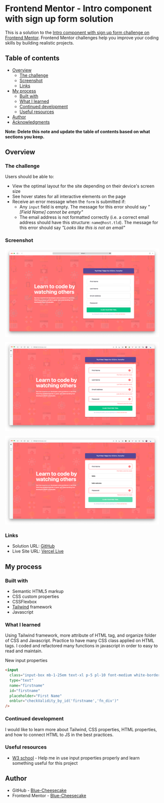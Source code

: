 # Frontend Mentor - Intro component with sign up form solution

This is a solution to the [Intro component with sign up form challenge on Frontend Mentor](https://www.frontendmentor.io/challenges/intro-component-with-signup-form-5cf91bd49edda32581d28fd1). Frontend Mentor challenges help you improve your coding skills by building realistic projects.

## Table of contents

- [Overview](#overview)
  - [The challenge](#the-challenge)
  - [Screenshot](#screenshot)
  - [Links](#links)
- [My process](#my-process)
  - [Built with](#built-with)
  - [What I learned](#what-i-learned)
  - [Continued development](#continued-development)
  - [Useful resources](#useful-resources)
- [Author](#author)
- [Acknowledgments](#acknowledgments)

**Note: Delete this note and update the table of contents based on what sections you keep.**

## Overview

### The challenge

Users should be able to:

- View the optimal layout for the site depending on their device's screen size
- See hover states for all interactive elements on the page
- Receive an error message when the `form` is submitted if:
  - Any `input` field is empty. The message for this error should say _"[Field Name] cannot be empty"_
  - The email address is not formatted correctly (i.e. a correct email address should have this structure: `name@host.tld`). The message for this error should say _"Looks like this is not an email"_

### Screenshot

![](./screenshots/home.png)

![](./screenshots/empty1.png)

![](./screenshots/empty2.png)

### Links

- Solution URL: [GitHub](https://github.com/Blue-Cheesecake/Web-Projects/tree/main/intro-component-with-signup-form-master)
- Live Site URL: [Vercel Live](https://intro-component-five.vercel.app/)

## My process

### Built with

- Semantic HTML5 markup
- CSS custom properties
- CSSFlexbox
- [Tailwind]() framework
- Javascript

### What I learned

Using Tailwind framework, more attribute of HTML tag, and organize folder of CSS and Javascript. Practice to have many CSS class applied on HTML tags. I coded and refactored many functions in javascript in order to easy to read and maintain.

New input properties
```html
<input
  class="input-box mb-1-25em text-xl p-5 pl-10 font-medium white-border"
  type="text"
  name="firstname"
  id="firstname"
  placeholder="First Name"
  onblur="checkValidity_by_id('firstname','fn_div')"
/>
```


### Continued development

I would like to learn more about Tailwind, CSS properties, HTML properties, and how to connect HTML to JS in the best practices.

### Useful resources

- [W3 school](https://www.w3schools.com/jsref/event_onblur.asp) - Help me in use input properties properly and learn something useful for this project

## Author

- GitHub - [Blue-Cheesecake](https://github.com/Blue-Cheesecake)
- Frontend Mentor - [Blue-Cheesecake](https://www.frontendmentor.io/profile/Blue-Cheesecake)
